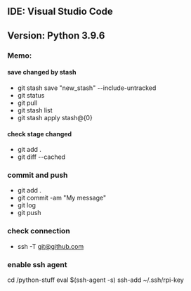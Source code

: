 ## IDE: Visual Studio Code

## Version: Python 3.9.6

### Memo:

#### save changed by stash
- git stash save "new_stash" --include-untracked
- git status
- git pull
- git stash list
- git stash apply stash@{0}

#### check stage changed
- git add .
- git diff --cached

### commit and push
- git add .
- git commit -am "My message"
- git log
- git push

### check connection
- ssh -T git@github.com

### enable ssh agent
cd /python-stuff
eval $(ssh-agent -s)
ssh-add ~/.ssh/rpi-key
